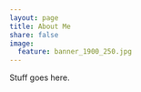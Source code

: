 ```yaml
---
layout: page
title: About Me
share: false
image:
  feature: banner_1900_250.jpg
---
```


Stuff goes here.